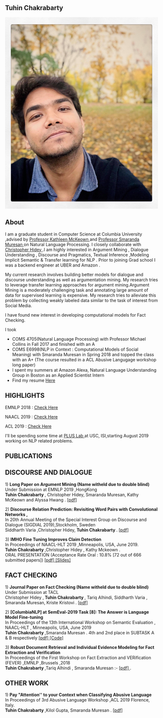 ## Tuhin Chakrabarty

![Image](images/pic.jpg)

## About
I am a graduate student in Computer Science at Columbia University ,advised by <a href="http://www.cs.columbia.edu/~kathy/" title="Title"> Professor Kathleen McKeown </a>  and  <a href="http://www.cs.columbia.edu/~smara/" title="Title"> Professor Smaranda Muresan </a> on Natural Language Processing. I closely collaborate with <a href="http://www.cs.columbia.edu/~chidey/" title="Title"> Christopher Hidey </a>.I am highly interested in Argument Mining , Dialogue Understanding , Discourse and Pragmatics, Textual Inference ,Modeling Implicit Semantic & Transfer learning for NLP . Prior to joining Grad school I was a backend engineer at UBER and Amazon .

My current research involves building better models for dialogue and discourse understanding as well as argumentation mining. My research tries to leverage transfer learning approaches for argument mining.Argument Mining is a moderately challenging task and annotating large amount of data for supervised learning is expensive. My research tries to alleviate this problem by  collecting weakly labeled data similar to the task of interest from Social Media. 

I have found new interest in developing computational models for Fact Checking.


I took <br />
- COMS 4705(Natural Language Processing) with Professor Michael Collins in Fall 2017 and finished with an A <br />
- COMS E6998(NLP in Context : Computational Models of Social Meaning) with Smaranda Muresan in Spring 2018 and topped the class with an A+ (The course resulted in a ACL Abusive Langugage workshop long paper) <br />
- I spent my summers at Amazon Alexa, Natural Language Understanding Group in Boston  as an Applied  Scientist Intern
- Find my resume <a href="https://github.com/tuhinjubcse/tuhinjubcse.github.io/blob/master/tuhin_resume.pdf" title="Title"> Here </a> 

## HIGHLIGHTS 
<p>EMNLP 2018 : <a href="https://www.cs.columbia.edu/2019/emnlp-2018/" title="Title"> Check Here </a></p>
<p>NAACL 2019 : <a href="https://www.cs.columbia.edu/2019/research-by-spoken-language-and-nlp-groups-at-naacl-2019/
" title="Title"> Check Here </a></p>
<p>ACL 2019 : <a href="https://www.cs.columbia.edu/2019/cs-papers-accepted-to-acl-2019/" title="Title"> Check Here </a></p>
I'll be spending some time at <a href="https://www.cs.jhu.edu/~npeng/group.html" title="Title"> PLUS Lab </a> at USC, ISI,starting August 2019 working on NLP related problems.

## PUBLICATIONS

## DISCOURSE AND DIALOGUE
<p> 1) <b> Long Paper on Argument Mining (Name witheld due to double blind)   </b> <br>
  Under Submission at EMNLP 2019 ,HongKong <br>
 <b> Tuhin Chakrabarty </b>, Christopher Hidey, Smaranda Muresan, Kathy McKeown and Alyssa Hwang .
 <a href="Coming Soon" title="Title">
[pdf] </a> </p>

<p> 2) <b> Discourse Relation Prediction: Revisiting Word Pairs with Convolutional Networks ,   </b> <br>
  In 20th Annual Meeting of the Special Interest Group on Discourse and Dialogue (SIGDIAL 2019),Stockholm, Sweden <br>
 Siddharth Varia  ,Christopher Hidey, <b>Tuhin Chakrabarty </b>.
 <a href="https://github.com/tuhinjubcse/tuhinjubcse.github.io/blob/master/Implicit_Discourse_SIGDIAL_2019.pdf" title="Title">
[pdf] </a> </p>

<p> 3) <b> IMHO Fine Tuning Improves Claim Detection</b> <br>
In Proceedings of NAACL-HLT 2019 ,Minneapolis, USA, June 2019. <br>  
 <b> Tuhin Chakrabarty </b> ,Christopher Hidey , Kathy Mckeown . <br>  
ORAL PRESENTATION (Acceptance Rate Oral : 10.8% [72 out of 666 submitted papers])
<a href="https://www.aclweb.org/anthology/N19-1054" title="Title">
[pdf] </a>
<a href="https://github.com/tuhinjubcse/tuhinjubcse.github.io/blob/master/IMHO%20Fine-Tuning%20Improves%20Claim%20Detection%20.pdf" title="Title">
 [Slides] </a> </p>


## FACT CHECKING

<p> 1) <b> Journal Paper on Fact Checking (Name witheld due to double blind)  </b> <br>
  Under Submission at TACL <br>
 Christopher Hidey ,<b> Tuhin Chakrabarty </b>, Tariq Alhindi, Siddharth Varia , Smaranda Muresan, Kriste Kristovi .
 <a href="Coming Soon" title="Title">
[pdf] </a> </p>

<p> 2) <b> [ColumbiaNLP] at SemEval-2019 Task [8]: The Answer is Language Model Fine-tuning </b> <br>
 In Proceedings of the 13th International Workshop on Semantic Evaluation , NAACL-HLT , Minneapolis, USA, June 2019  <br> 
 <b> Tuhin Chakrabarty </b> ,Smaranda Muresan .   4th and 2nd place in SUBTASK A & B respectively 
<a href="https://www.aclweb.org/anthology/S19-2200" title="Title">
[pdf] </a> <a href="https://github.com/tuhinjubcse/FEVER-EMNLP" title="Title">
[Code] </a></p>

<p> 3) <b>Robust Document Retrieval and Individual Evidence Modeling for Fact Extraction and Verification </b> <br>
 In Proceedings of the First Workshop on Fact Extraction and VERification (FEVER) ,EMNLP ,Brussels ,2018  <br> 
 <b> Tuhin Chakrabarty </b> ,Tariq Alhindi , Smaranda Muresan :- <a href="http://aclweb.org/anthology/W18-5521" title="Title"> [pdf] </a> .</p>


## OTHER WORK


 <p> 1) <b> Pay "Attention'' to your Context when Classifying Abusive Language</b> <br>
In Proceedings of 3rd Abusive Language Workshop ,ACL 2019  Florence, Italy. <br>  
 <b> Tuhin Chakrabarty </b> ,Kilol Gupta, Smaranda Muresan .
 <a href="https://www.aclweb.org/anthology/W19-3508" title="Title">
[pdf] </a> </p>


 

